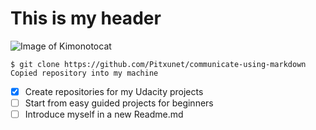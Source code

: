 # This is my header
![Image of Kimonotocat](https://octodex.github.com/images/kimonotocat.png)

```
$ git clone https://github.com/Pitxunet/communicate-using-markdown
Copied repository into my machine
```

- [X] Create repositories for my Udacity projects
- [ ] Start from easy guided projects for beginners
- [ ] Introduce myself in a new Readme.md
